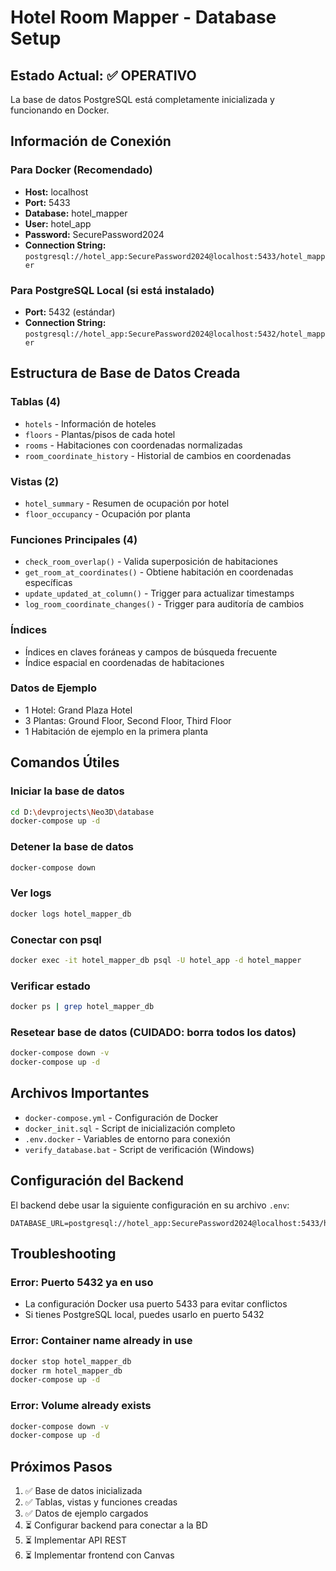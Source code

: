 # Hotel Room Mapper - Database Setup

## Estado Actual: ✅ OPERATIVO

La base de datos PostgreSQL está completamente inicializada y funcionando en Docker.

## Información de Conexión

### Para Docker (Recomendado)
- **Host:** localhost
- **Port:** 5433
- **Database:** hotel_mapper
- **User:** hotel_app
- **Password:** SecurePassword2024
- **Connection String:** `postgresql://hotel_app:SecurePassword2024@localhost:5433/hotel_mapper`

### Para PostgreSQL Local (si está instalado)
- **Port:** 5432 (estándar)
- **Connection String:** `postgresql://hotel_app:SecurePassword2024@localhost:5432/hotel_mapper`

## Estructura de Base de Datos Creada

### Tablas (4)
- `hotels` - Información de hoteles
- `floors` - Plantas/pisos de cada hotel
- `rooms` - Habitaciones con coordenadas normalizadas
- `room_coordinate_history` - Historial de cambios en coordenadas

### Vistas (2)
- `hotel_summary` - Resumen de ocupación por hotel
- `floor_occupancy` - Ocupación por planta

### Funciones Principales (4)
- `check_room_overlap()` - Valida superposición de habitaciones
- `get_room_at_coordinates()` - Obtiene habitación en coordenadas específicas
- `update_updated_at_column()` - Trigger para actualizar timestamps
- `log_room_coordinate_changes()` - Trigger para auditoría de cambios

### Índices
- Índices en claves foráneas y campos de búsqueda frecuente
- Índice espacial en coordenadas de habitaciones

### Datos de Ejemplo
- 1 Hotel: Grand Plaza Hotel
- 3 Plantas: Ground Floor, Second Floor, Third Floor
- 1 Habitación de ejemplo en la primera planta

## Comandos Útiles

### Iniciar la base de datos
```bash
cd D:\devprojects\Neo3D\database
docker-compose up -d
```

### Detener la base de datos
```bash
docker-compose down
```

### Ver logs
```bash
docker logs hotel_mapper_db
```

### Conectar con psql
```bash
docker exec -it hotel_mapper_db psql -U hotel_app -d hotel_mapper
```

### Verificar estado
```bash
docker ps | grep hotel_mapper_db
```

### Resetear base de datos (CUIDADO: borra todos los datos)
```bash
docker-compose down -v
docker-compose up -d
```

## Archivos Importantes

- `docker-compose.yml` - Configuración de Docker
- `docker_init.sql` - Script de inicialización completo
- `.env.docker` - Variables de entorno para conexión
- `verify_database.bat` - Script de verificación (Windows)

## Configuración del Backend

El backend debe usar la siguiente configuración en su archivo `.env`:

```env
DATABASE_URL=postgresql://hotel_app:SecurePassword2024@localhost:5433/hotel_mapper
```

## Troubleshooting

### Error: Puerto 5432 ya en uso
- La configuración Docker usa puerto 5433 para evitar conflictos
- Si tienes PostgreSQL local, puedes usarlo en puerto 5432

### Error: Container name already in use
```bash
docker stop hotel_mapper_db
docker rm hotel_mapper_db
docker-compose up -d
```

### Error: Volume already exists
```bash
docker-compose down -v
docker-compose up -d
```

## Próximos Pasos

1. ✅ Base de datos inicializada
2. ✅ Tablas, vistas y funciones creadas
3. ✅ Datos de ejemplo cargados
4. ⏳ Configurar backend para conectar a la BD
5. ⏳ Implementar API REST
6. ⏳ Implementar frontend con Canvas